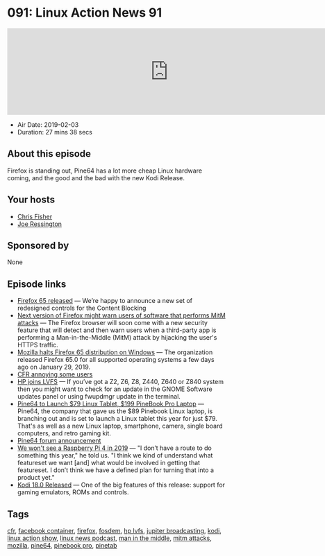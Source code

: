 # 091: Linux Action News 91

<iframe src="https://player.fireside.fm/v2/DAcK9LdX+Pa5cQxVn?theme=dark" width="740" height="200" frameborder="0" scrolling="no"></iframe>

* Air Date: 2019-02-03
* Duration: 27 mins 38 secs

## About this episode

Firefox is standing out, Pine64 has a lot more cheap Linux hardware coming, and the good and the bad with the new Kodi Release.

## Your hosts
* [Chris Fisher](https://linuxactionnews.com/hosts/chris)
* [Joe Ressington](https://linuxactionnews.com/hosts/joe)

## Sponsored by

None



## Episode links

  * [Firefox 65 released](https://blog.mozilla.org/blog/2019/01/29/todays-firefox-gives-users-more-control-over-their-privacy/ "Firefox 65 released") — We’re happy to announce a new set of redesigned controls for the Content Blocking
  * [Next version of Firefox might warn users of software that performs MitM attacks](https://www.zdnet.com/article/firefox-will-soon-warn-users-of-software-that-performs-mitm-attacks/ "Next version of Firefox might warn users of software that performs MitM attacks") — The Firefox browser will soon come with a new security feature that will detect and then warn users when a third-party app is performing a Man-in-the-Middle (MitM) attack by hijacking the user's HTTPS traffic.
  * [Mozilla halts Firefox 65 distribution on Windows](https://www.ghacks.net/2019/02/01/mozilla-halts-firefox-65-distribution-on-windows/ "Mozilla halts Firefox 65 distribution on Windows") — The organization released Firefox 65.0 for all supported operating systems a few days ago on January 29, 2019.
  * [CFR annoying some users](https://techdows.com/2019/02/mozilla-receives-criticism-for-showing-cfr-recommendations-in-firefox.html "CFR annoying some users")
  * [HP joins LVFS](https://blogs.gnome.org/hughsie/2019/02/01/please-welcome-hp-to-the-lvfs/ "HP joins LVFS") — If you’ve got a Z2, Z6, Z8, Z440, Z640 or Z840 system then you might want to check for an update in the GNOME Software updates panel or using fwupdmgr update in the terminal.
  * [Pine64 to Launch $79 Linux Tablet, $199 PineBook Pro Laptop](https://uk.pcmag.com/news/119425/pine64-to-launch-79-linux-tablet-199-pinebook-pro-laptop "Pine64 to Launch $79 Linux Tablet, $199 PineBook Pro Laptop") — Pine64, the company that gave us the $89 Pinebook Linux laptop, is branching out and is set to launch a Linux tablet this year for just $79. That's as well as a new Linux laptop, smartphone, camera, single board computers, and retro gaming kit.
  * [Pine64 forum announcement](https://forum.pine64.org/showthread.php?tid=7093 "Pine64 forum announcement")
  * [We won't see a Raspberry Pi 4 in 2019](https://www.tomshardware.co.uk/raspberry-pi-4-everything-we-know,news-59876.html "We won't see a Raspberry Pi 4 in 2019") — "I don’t have a route to do something this year," he told us. "I think we kind of understand what featureset we want [and] what would be involved in getting that featureset. I don’t think we have a defined plan for turning that into a product yet."
  * [Kodi 18.0 Released](https://kodi.tv/article/kodi-180 "Kodi 18.0 Released") — One of the big features of this release: support for gaming emulators, ROMs and controls. 



## Tags

[cfr](https://linuxactionnews.com/tags/cfr), [facebook container](https://linuxactionnews.com/tags/facebook%20container), [firefox](https://linuxactionnews.com/tags/firefox), [fosdem](https://linuxactionnews.com/tags/fosdem), [hp lvfs](https://linuxactionnews.com/tags/hp%20lvfs), [jupiter broadcasting](https://linuxactionnews.com/tags/jupiter%20broadcasting), [kodi](https://linuxactionnews.com/tags/kodi), [linux action show](https://linuxactionnews.com/tags/linux%20action%20show), [linux news podcast](https://linuxactionnews.com/tags/linux%20news%20podcast), [man in the middle](https://linuxactionnews.com/tags/man%20in%20the%20middle), [mitm attacks](https://linuxactionnews.com/tags/mitm%20attacks), [mozilla](https://linuxactionnews.com/tags/mozilla), [pine64](https://linuxactionnews.com/tags/pine64), [pinebook pro](https://linuxactionnews.com/tags/pinebook%20pro), [pinetab](https://linuxactionnews.com/tags/pinetab)